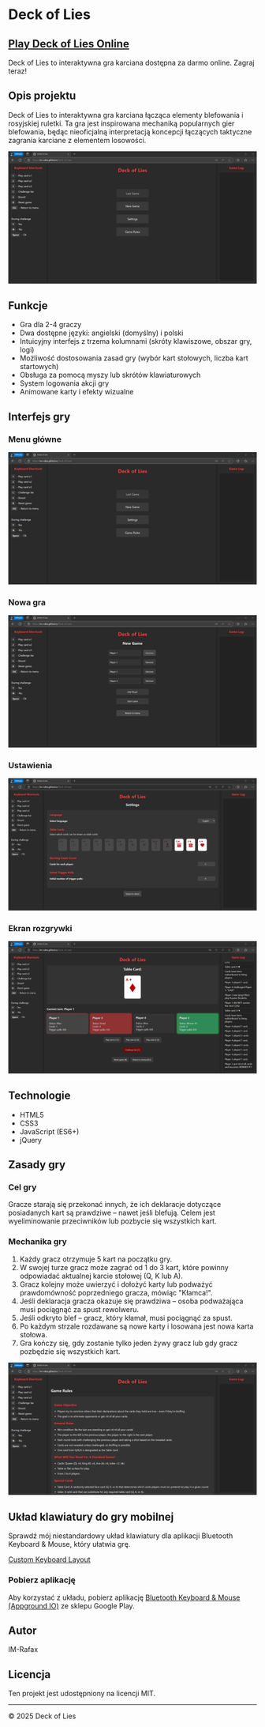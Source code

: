 # Deck of Lies

## [Play Deck of Lies Online](https://im-rafax.github.io/Deck-of-Lies/)

Deck of Lies to interaktywna gra karciana dostępna za darmo online. Zagraj teraz!

## Opis projektu

Deck of Lies to interaktywna gra karciana łącząca elementy blefowania i rosyjskiej ruletki. Ta gra jest inspirowana mechaniką popularnych gier blefowania, będąc nieoficjalną interpretacją koncepcji łączących taktyczne zagrania karciane z elementem losowości.

![Main Menu](main-menu.png)

## Funkcje

- Gra dla 2-4 graczy
- Dwa dostępne języki: angielski (domyślny) i polski
- Intuicyjny interfejs z trzema kolumnami (skróty klawiszowe, obszar gry, logi)
- Możliwość dostosowania zasad gry (wybór kart stołowych, liczba kart startowych)
- Obsługa za pomocą myszy lub skrótów klawiaturowych
- System logowania akcji gry
- Animowane karty i efekty wizualne

## Interfejs gry

### Menu główne
![Main Menu](main-menu.png)

### Nowa gra
![New Game](new-game.png)

### Ustawienia
![Settings](settings.png)

### Ekran rozgrywki
![Game Screen](game-screen.png)

## Technologie

- HTML5
- CSS3
- JavaScript (ES6+)
- jQuery

## Zasady gry

### Cel gry

Gracze starają się przekonać innych, że ich deklaracje dotyczące posiadanych kart są prawdziwe – nawet jeśli blefują. Celem jest wyeliminowanie przeciwników lub pozbycie się wszystkich kart.

### Mechanika gry

1. Każdy gracz otrzymuje 5 kart na początku gry.
2. W swojej turze gracz może zagrać od 1 do 3 kart, które powinny odpowiadać aktualnej karcie stołowej (Q, K lub A).
3. Gracz kolejny może uwierzyć i dołożyć karty lub podważyć prawdomówność poprzedniego gracza, mówiąc "Kłamca!".
4. Jeśli deklaracja gracza okazuje się prawdziwa – osoba podważająca musi pociągnąć za spust rewolweru.
5. Jeśli odkryto blef – gracz, który kłamał, musi pociągnąć za spust.
6. Po każdym strzale rozdawane są nowe karty i losowana jest nowa karta stołowa.
7. Gra kończy się, gdy zostanie tylko jeden żywy gracz lub gdy gracz pozbędzie się wszystkich kart.

![Game Rules](game-rules.png)

## Układ klawiatury do gry mobilnej

Sprawdź mój niestandardowy układ klawiatury dla aplikacji Bluetooth Keyboard & Mouse, który ułatwia grę.

[Custom Keyboard Layout](https://appground.io/layout/uirpfuJbpSZyVHVQRN0t)

### Pobierz aplikację

Aby korzystać z układu, pobierz aplikację [Bluetooth Keyboard & Mouse (Appground IO)](https://play.google.com/store/apps/details?id=io.appground.blek) ze sklepu Google Play.

## Autor

IM-Rafax

## Licencja

Ten projekt jest udostępniony na licencji MIT.

---

© 2025 Deck of Lies